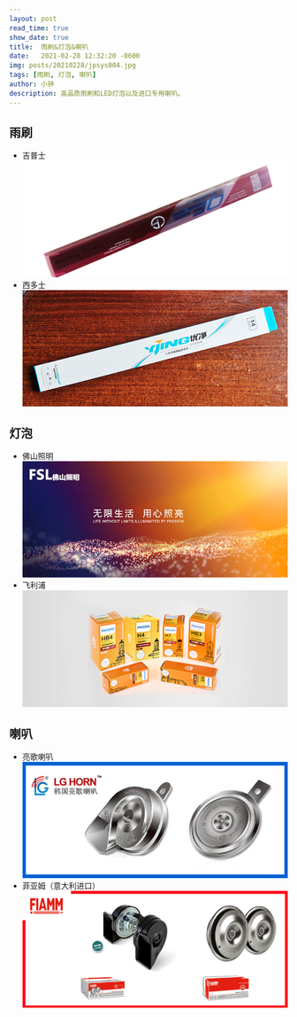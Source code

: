 ```yaml
---
layout: post
read_time: true
show_date: true
title:  雨刷&灯泡&喇叭
date:   2021-02-28 12:32:20 -0600
img: posts/20210228/jpsys004.jpg
tags: [雨刷, 灯泡, 喇叭]
author: 小钟
description: 高品质雨刷和LED灯泡以及进口专用喇叭。
---
```


## 雨刷

* 吉普士
![吉普士](./assets/img/posts/20210228/jpsys005.jpg)
* 西多士
![西多士](./assets/img/posts/20210228/xdsys001.jpg)

## 灯泡

* 佛山照明
![fsl](./assets/img/posts/20210228/FSL002.jpg)
* 飞利浦
![飞利浦](./assets/img/posts/20210228/FLPDP004.jpg)

## 喇叭

* 亮歌喇叭
![亮歌](./assets/img/posts/20210228/lglb.jpg)
* 菲亚姆（意大利进口）
![菲亚姆](./assets/img/posts/20210228/fymlb.jpg)
